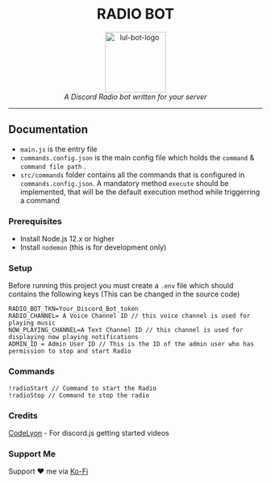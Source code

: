 <h1 align="center">RADIO BOT</h1>
<p align="center">
  <img src="assets/logo.png" alt="lul-bot-logo" width="120px" height="120px"/>
  <br>
  <i>A Discord Radio bot written for your server</i>
  <br>
</p>
<hr>

## Documentation
- ```main.js``` is the entry file
- ```commands.config.json``` is the main config file which holds the ```command``` & ```command file path```  .
- ```src/commands``` folder contains all the commands that is configured in ```commands.config.json```. A mandatory method ```execute``` should be implemented, that will be the default execution method while triggerring a command

### Prerequisites
- Install Node.js 12.x or higher
- Install ```nodemon``` (this is for development only)

### Setup
Before running this project you must create a ```.env``` file which should contains the following keys (This can be changed in the source code)
<br>
```
RADIO_BOT_TKN=Your_Discord_Bot_token
RADIO_CHANNEL= A Voice Channel ID // this voice channel is used for playing music
NOW_PLAYING_CHANNEL=A Text Channel ID // this channel is used for displaying now playing notifications
ADMIN_ID = Admin User ID // This is the ID of the admin user who has permission to stop and start Radio
```

### Commands
```
!radioStart // Command to start the Radio
!radioStop // Command to stop the radio
```
### Credits
[CodeLyon][codelyon] - For discord.js getting started videos

### Support Me
Support ♥ me via [Ko-Fi][ko-fi]

[ko-fi]: https://ko-fi.com/indrajith
[codelyon]: https://www.youtube.com/c/CodeLyon/
